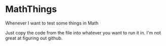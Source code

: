 # MathThings
Whenever I want to test some things in Math

Just copy the code from the file into whatever you want to run it in. I'm not great at figuring out github.
